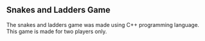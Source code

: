 ## Snakes and Ladders Game

The snakes and ladders game was made using C++ programming language. This game is made for two players only. 
